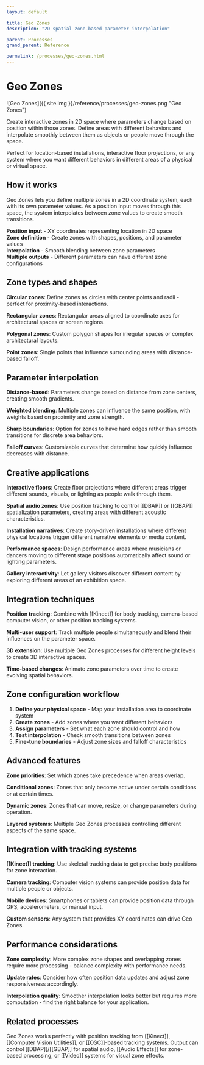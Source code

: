 ```yaml
---
layout: default

title: Geo Zones
description: "2D spatial zone-based parameter interpolation"

parent: Processes
grand_parent: Reference

permalink: /processes/geo-zones.html
---
```

# Geo Zones

![Geo Zones]({{ site.img }}/reference/processes/geo-zones.png "Geo Zones")

Create interactive zones in 2D space where parameters change based on position within those zones. Define areas with different behaviors and interpolate smoothly between them as objects or people move through the space.

Perfect for location-based installations, interactive floor projections, or any system where you want different behaviors in different areas of a physical or virtual space.

## How it works

Geo Zones lets you define multiple zones in a 2D coordinate system, each with its own parameter values. As a position input moves through this space, the system interpolates between zone values to create smooth transitions.

**Position input** - XY coordinates representing location in 2D space  
**Zone definition** - Create zones with shapes, positions, and parameter values  
**Interpolation** - Smooth blending between zone parameters  
**Multiple outputs** - Different parameters can have different zone configurations

## Zone types and shapes

**Circular zones**: Define zones as circles with center points and radii - perfect for proximity-based interactions.

**Rectangular zones**: Rectangular areas aligned to coordinate axes for architectural spaces or screen regions.

**Polygonal zones**: Custom polygon shapes for irregular spaces or complex architectural layouts.

**Point zones**: Single points that influence surrounding areas with distance-based falloff.

## Parameter interpolation

**Distance-based**: Parameters change based on distance from zone centers, creating smooth gradients.

**Weighted blending**: Multiple zones can influence the same position, with weights based on proximity and zone strength.

**Sharp boundaries**: Option for zones to have hard edges rather than smooth transitions for discrete area behaviors.

**Falloff curves**: Customizable curves that determine how quickly influence decreases with distance.

## Creative applications

**Interactive floors**: Create floor projections where different areas trigger different sounds, visuals, or lighting as people walk through them.

**Spatial audio zones**: Use position tracking to control [[DBAP]] or [[GBAP]] spatialization parameters, creating areas with different acoustic characteristics.

**Installation narratives**: Create story-driven installations where different physical locations trigger different narrative elements or media content.

**Performance spaces**: Design performance areas where musicians or dancers moving to different stage positions automatically affect sound or lighting parameters.

**Gallery interactivity**: Let gallery visitors discover different content by exploring different areas of an exhibition space.

## Integration techniques

**Position tracking**: Combine with [[Kinect]] for body tracking, camera-based computer vision, or other position tracking systems.

**Multi-user support**: Track multiple people simultaneously and blend their influences on the parameter space.

**3D extension**: Use multiple Geo Zones processes for different height levels to create 3D interactive spaces.

**Time-based changes**: Animate zone parameters over time to create evolving spatial behaviors.

## Zone configuration workflow

1. **Define your physical space** - Map your installation area to coordinate system
2. **Create zones** - Add zones where you want different behaviors  
3. **Assign parameters** - Set what each zone should control and how
4. **Test interpolation** - Check smooth transitions between zones
5. **Fine-tune boundaries** - Adjust zone sizes and falloff characteristics

## Advanced features

**Zone priorities**: Set which zones take precedence when areas overlap.

**Conditional zones**: Zones that only become active under certain conditions or at certain times.

**Dynamic zones**: Zones that can move, resize, or change parameters during operation.

**Layered systems**: Multiple Geo Zones processes controlling different aspects of the same space.

## Integration with tracking systems

**[[Kinect]] tracking**: Use skeletal tracking data to get precise body positions for zone interaction.

**Camera tracking**: Computer vision systems can provide position data for multiple people or objects.

**Mobile devices**: Smartphones or tablets can provide position data through GPS, accelerometers, or manual input.

**Custom sensors**: Any system that provides XY coordinates can drive Geo Zones.

## Performance considerations

**Zone complexity**: More complex zone shapes and overlapping zones require more processing - balance complexity with performance needs.

**Update rates**: Consider how often position data updates and adjust zone responsiveness accordingly.

**Interpolation quality**: Smoother interpolation looks better but requires more computation - find the right balance for your application.

## Related processes

Geo Zones works perfectly with position tracking from [[Kinect]], [[Computer Vision Utilities]], or [[OSC]]-based tracking systems. Output can control [[DBAP]]/[[GBAP]] for spatial audio, [[Audio Effects]] for zone-based processing, or [[Video]] systems for visual zone effects.